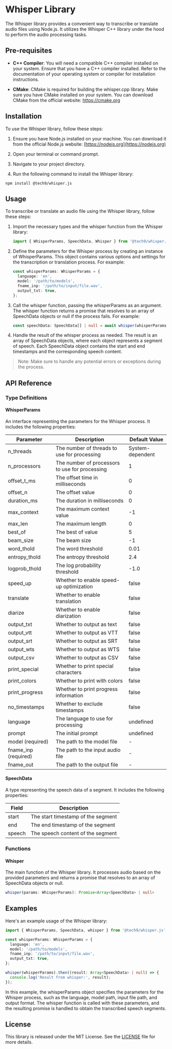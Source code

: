 # Whisper Library

The Whisper library provides a convenient way to transcribe or translate audio files using Node.js. It utilizes the Whisper C++ library under the hood to perform the audio processing tasks.

## Pre-requisites

- **C++ Compiler**: You will need a compatible C++ compiler installed on your system. Ensure that you have a C++ compiler installed. Refer to the documentation of your operating system or compiler for installation instructions.

- **CMake**: CMake is required for building the whisper.cpp library. Make sure you have CMake installed on your system. You can download CMake from the official website: https://cmake.org

## Installation

To use the Whisper library, follow these steps:

1. Ensure you have Node.js installed on your machine. You can download it from the official Node.js website: [https://nodejs.org](https://nodejs.org)

2. Open your terminal or command prompt.

3. Navigate to your project directory.

4. Run the following command to install the Whisper library:

```shell
npm install @tech9/whisper.js
```

## Usage

To transcribe or translate an audio file using the Whisper library, follow these steps:

1. Import the necessary types and the whisper function from the Whisper library:
    ```typescript
    import { WhisperParams, SpeechData, Whisper } from '@tech9/whisper.js';
    ```

2. Define the parameters for the Whisper process by creating an instance of WhisperParams. This object contains various options and settings for the transcription or translation process. For example:
    ```typescript
    const whisperParams: WhisperParams = {
      language: 'en',
      model: '/path/to/models',
      fname_inp: '/path/to/input/file.wav',
      output_txt: true,
    };
    ```

3. Call the whisper function, passing the whisperParams as an argument. The whisper function returns a promise that resolves to an array of SpeechData objects or null if the process fails. For example:
    ```typescript
    const speechData: SpeechData[] | null = await whisper(whisperParams);
    ```

4. Handle the result of the whisper process as needed. The result is an array of SpeechData objects, where each object represents a segment of speech. Each SpeechData object contains the start and end timestamps and the corresponding speech content.

> Note: Make sure to handle any potential errors or exceptions during the process.

## API Reference
### Type Definitions
#### WhisperParams
An interface representing the parameters for the Whisper process. It includes the following properties:

| Parameter          | Description                                                 | Default Value     |
|--------------------|-------------------------------------------------------------|-------------------|
| n_threads          | The number of threads to use for processing                  | System-dependent |
| n_processors       | The number of processors to use for processing               | 1                 |
| offset_t_ms        | The offset time in milliseconds                             | 0                 |
| offset_n           | The offset value                                            | 0                 |
| duration_ms        | The duration in milliseconds                                | 0                 |
| max_context        | The maximum context value                                    | -1                |
| max_len            | The maximum length                                          | 0                 |
| best_of            | The best of value                                           | 5                 |
| beam_size          | The beam size                                               | -1                |
| word_thold         | The word threshold                                          | 0.01              |
| entropy_thold      | The entropy threshold                                       | 2.4               |
| logprob_thold      | The log probability threshold                               | -1.0              |
| speed_up           | Whether to enable speed-up optimization                     | false             |
| translate          | Whether to enable translation                               | false             |
| diarize            | Whether to enable diarization                               | false             |
| output_txt         | Whether to output as text                                   | false             |
| output_vtt         | Whether to output as VTT                                    | false             |
| output_srt         | Whether to output as SRT                                    | false             |
| output_wts         | Whether to output as WTS                                    | false             |
| output_csv         | Whether to output as CSV                                    | false             |
| print_special      | Whether to print special characters                         | false             |
| print_colors       | Whether to print with colors                                | false             |
| print_progress     | Whether to print progress information                       | false             |
| no_timestamps      | Whether to exclude timestamps                              | false             |
| language           | The language to use for processing                          | undefined         |
| prompt             | The initial prompt                                         | undefined         |
| model (required)   | The path to the model file                                  | -                 |
| fname_inp (required)| The path to the input audio file                            | -                 |
| fname_out          | The path to the output file                                 | -                 |

#### SpeechData

A type representing the speech data of a segment. It includes the following properties:

| Field    | Description                      |
|----------|----------------------------------|
| start    | The start timestamp of the segment |
| end      | The end timestamp of the segment   |
| speech   | The speech content of the segment  |

### Functions
#### Whisper
The main function of the Whisper library. It processes audio based on the provided parameters and returns a promise that resolves to an array of SpeechData objects or null.

```typescript
whisper(params: WhisperParams): Promise<Array<SpeechData> | null>
```

## Examples
Here's an example usage of the Whisper library:

```typescript
import { WhisperParams, SpeechData, whisper } from '@tech9/whisper.js';

const whisperParams: WhisperParams = {
  language: 'en',
  model: '/path/to/models',
  fname_inp: '/path/to/input/file.wav',
  output_txt: true,
};

whisper(whisperParams).then((result: Array<SpeechData> | null) => {
  console.log('Result from whisper:', result);
});
```

In this example, the whisperParams object specifies the parameters for the Whisper process, such as the language, model path, input file path, and output format. The whisper function is called with these parameters, and the resulting promise is handled to obtain the transcribed speech segments.

## License
This library is released under the MIT License. See the [LICENSE](LICENSE) file for more details.

